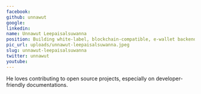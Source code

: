 ```yaml
---
facebook: 
github: unnawut
google: 
linkedin: 
name: Unnawut Leepaisalsuwanna
position: Building white-label, blockchain-compatible, e-wallet backend for OmiseGO
pic_url: uploads/unnawut-leepaisalsuwanna.jpeg
slug: unnawut-leepaisalsuwanna
twitter: unnawut
youtube: 
---
```

<p>He loves contributing to open source projects, especially on developer-friendly documentations.</p>
